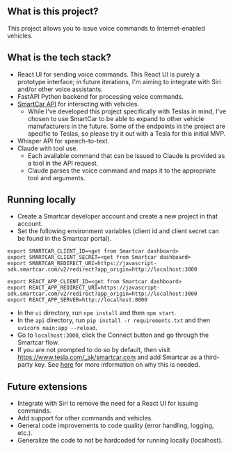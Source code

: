 ## What is this project?

This project allows you to issue voice commands to Internet-enabled vehicles.

## What is the tech stack?

- React UI for sending voice commands. This React UI is purely a prototype interface; in future iterations, I'm aiming to integrate with Siri and/or other voice assistants.
- FastAPI Python backend for processing voice commands.
- [SmartCar API](https://smartcar.com/docs/api-reference/intro) for interacting with vehicles.
    - While I've developed this project specifically with Teslas in mind, I've chosen to use SmartCar to be able to expand to other vehicle manufacturers in the future. Some of the endpoints in the project are specific to Teslas, so please try it out with a Tesla for this initial MVP.
- Whisper API for speech-to-text.
- Claude with tool use.
    - Each available command that can be issued to Claude is provided as a tool in the API request.
    - Claude parses the voice command and maps it to the appropriate tool and arguments.

## Running locally

- Create a Smartcar developer account and create a new project in that account.
- Set the following environment variables (client id and client secret can be found in the Smartcar portal).
```
export SMARTCAR_CLIENT_ID=<get from Smartcar dashboard>
export SMARTCAR_CLIENT_SECRET=<get from Smartcar dashboard>
export SMARTCAR_REDIRECT_URI=https://javascript-sdk.smartcar.com/v2/redirect?app_origin=http://localhost:3000

export REACT_APP_CLIENT_ID=<get from Smartcar dashboard>
export REACT_APP_REDIRECT_URI=https://javascript-sdk.smartcar.com/v2/redirect?app_origin=http://localhost:3000
export REACT_APP_SERVER=http://localhost:8000
```
- In the `ui` directory, run `npm install` and then `npm start`.
- In the `api` directory, run `pip install -r requirements.txt` and then `uvicorn main:app --reload`.
- Go to `localhost:3000`, click the Connect button and go through the Smartcar flow.
- If you are not prompted to do so by default, then visit https://www.tesla.com/_ak/smartcar.com and add Smartcar as a third-party key. See [here](https://smartcar.com/docs/help/oem-integrations/tesla/developers#commands) for more information on why this is needed.

## Future extensions

- Integrate with Siri to remove the need for a React UI for issuing commands.
- Add support for other commands and vehicles.
- General code improvements to code quality (error handling, logging, etc.).
- Generalize the code to not be hardcoded for running locally (localhost).
